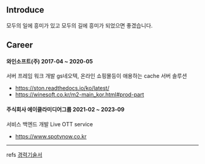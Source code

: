 
## Introduce

모두의 일에 흥미가 있고 
모두의 길에 흥미가 되었으면 좋겠습니다.



## Career

#### 와인소프트(주) 2017-04 ~ 2020-05

서버 프레임 워크 개발
gs네오텍, 온라인 쇼핑몰등이 애용하는 cache 서버 솔루션

- https://ston.readthedocs.io/ko/latest/
- https://winesoft.co.kr/m2-main_kor.html#prod-part

#### 주식회사 에이클라미디어그룹 2021-02 ~ 2023-09

서비스 백엔드 개발
Live OTT service

- https://www.spotvnow.co.kr

-----

refs [경력기술서](https://github.com/ogs0426/ogs0426/blob/main/Career.md)
